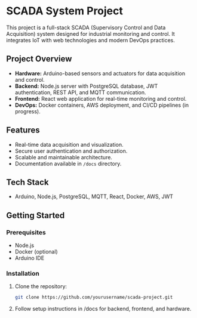 # SCADA System Project

This project is a full-stack SCADA (Supervisory Control and Data Acquisition) system designed for industrial monitoring and control. It integrates IoT with web technologies and modern DevOps practices.

## Project Overview

- **Hardware:** Arduino-based sensors and actuators for data acquisition and control.
- **Backend:** Node.js server with PostgreSQL database, JWT authentication, REST API, and MQTT communication.
- **Frontend:** React web application for real-time monitoring and control.
- **DevOps:** Docker containers, AWS deployment, and CI/CD pipelines (in progress).

## Features

- Real-time data acquisition and visualization.
- Secure user authentication and authorization.
- Scalable and maintainable architecture.
- Documentation available in `/docs` directory.

## Tech Stack

- Arduino, Node.js, PostgreSQL, MQTT, React, Docker, AWS, JWT

## Getting Started

### Prerequisites

- Node.js
- Docker (optional)
- Arduino IDE

### Installation

1. Clone the repository:
   ```bash
   git clone https://github.com/yourusername/scada-project.git

2.  Follow setup instructions in /docs for backend, frontend, and hardware.